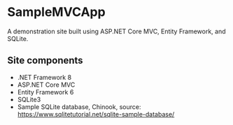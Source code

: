 # SampleMVCApp
A demonstration site built using ASP.NET Core MVC, Entity Framework, and SQLite.


## Site components
* .NET Framework 8
* ASP.NET Core MVC
* Entity Framework 6
* SQLite3
* Sample SQLite database, Chinook, source: https://www.sqlitetutorial.net/sqlite-sample-database/
